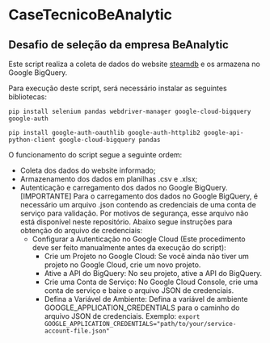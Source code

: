 # CaseTecnicoBeAnalytic
Desafio de seleção da empresa BeAnalytic
---

Este script realiza a coleta de dados do website [steamdb](https://steamdb.info/sales/) e os armazena no Google BigQuery.

Para execução deste script, será necessário instalar as seguintes bibliotecas:

```
pip install selenium pandas webdriver-manager google-cloud-bigquery google-auth

pip install google-auth-oauthlib google-auth-httplib2 google-api-python-client google-cloud-bigquery pandas
```

O funcionamento do script segue a seguinte ordem:

* Coleta dos dados do website informado;
* Armazenamento dos dados em planilhas .csv e .xlsx;
* Autenticação e carregamento dos dados no Google BigQuery. [IMPORTANTE] Para o carregamento dos dados no Google BigQuery, é necessário um arquivo .json contendo as credenciais de uma conta de serviço para validação. Por motivos de segurança, esse arquivo não está disponível neste repositório. Abaixo segue instruções para obtenção do arquivo de credenciais:
  * Configurar a Autenticação no Google Cloud (Este procedimento deve ser feito manualmente antes da execução do script):
    * Crie um Projeto no Google Cloud: Se você ainda não tiver um projeto no Google Cloud, crie um novo projeto.
    * Ative a API do BigQuery: No seu projeto, ative a API do BigQuery.
    * Crie uma Conta de Serviço: No Google Cloud Console, crie uma conta de serviço e baixe o arquivo JSON de credenciais.
    * Defina a Variável de Ambiente: Defina a variável de ambiente GOOGLE_APPLICATION_CREDENTIALS para o caminho do arquivo JSON de credenciais. Exemplo: ```export GOOGLE_APPLICATION_CREDENTIALS="path/to/your/service-account-file.json"```


